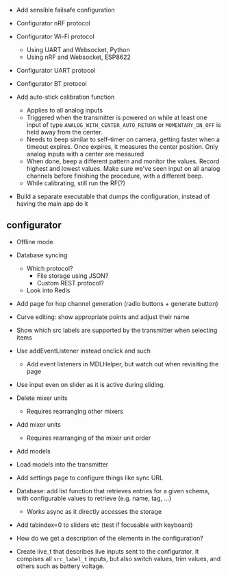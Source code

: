 - Add sensible failsafe configuration

- Configurator nRF protocol
- Configurator Wi-Fi protocol
  - Using UART and Websocket, Python
  - Using nRF and Websocket, ESP8622
- Configurator UART protocol
- Configurator BT protocol

- Add auto-stick calibration function
    - Applies to all analog inputs
    - Triggered when the transmitter is powered on while at least one input
      of type `ANALOG_WITH_CENTER_AUTO_RETURN` or `MOMENTARY_ON_OFF` is
      held away from the center.
    - Needs to beep similar to self-timer on camera, getting faster when a
      timeout expires. Once expires, it measures the center position.
      Only analog inputs with a center are measured
    - When done, beep a different pattern and monitor the values. Record highest
      and lowest values. Make sure we've seen input on all analog channels
      before finishing the procedure, with a different beep.
    - While calibrating, still run the RF(?)


- Build a separate executable that dumps the configuration, instead of having
  the main app do it

## configurator
- Offline mode
- Database syncing
  - Which protocol?
    - File storage using JSON?
    - Custom REST protocol?
  - Look into Redis

- Add page for hop channel generation (radio buttons + generate button)

- Curve editing: show appropriate points and adjust their name

- Show which src labels are supported by the transmitter when selecting items

- Use addEventListener instead onclick and such
  - Add event listeners in MDLHelper, but watch out when revisiting the page
- Use input even on slider as it is active during sliding.

- Delete mixer units
  - Requires rearranging other mixers
- Add mixer units
  - Requires rearranging of the mixer unit order
- Add models
- Load models into the transmitter
- Add settings page to configure things like sync URL

- Database: add list function that retrieves entries for a given schema, with
  configurable values to retrieve (e.g. name, tag, ...)
  - Works async as it directly accesses the storage

- Add tabindex=0 to sliders etc (test if focusable with keyboard)

- How do we get a description of the elements in the configuration?


- Create live_t that describes live inputs sent to the configurator. It compises
  all `src_label_t` inputs, but also switch values, trim values, and others
  such as battery voltage.


